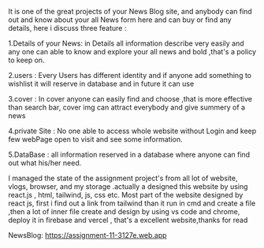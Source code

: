 It is one of the great projects of your News Blog site, and anybody can find out and know about your all News form here and can buy or find any details, here i discuss three feature :

1.Details of your News: in Details all information describe very easily and any one can able to know and explore your all news and bold ,that's a policy to keep on.

2.users : Every Users has different identity and if anyone add something to wishlist it will reserve in database and in future it can use 

3.cover : In cover anyone can easily find and choose  ,that is more effective than search bar, cover img can attract everybody and give summery of a news

4.private Site : No one able to access whole website without Login and keep few webPage open to visit and see some information.

5.DataBase : all information reserved in a database where anyone can find out what his/her need.

I managed the state of the assignment project's from all lot of website, vlogs, browser, and my storage .actually a designed this website by using react.js , html, tailwind, js, css etc. Most part of the website designed by react js, first i find out a link from tailwind than it run in cmd and create a file ,then a lot of inner file create and design by using vs code and chrome, deploy it in firebase and vercel , that's a excellent website,thanks for read

NewsBlog: https://assignment-11-3127e.web.app

